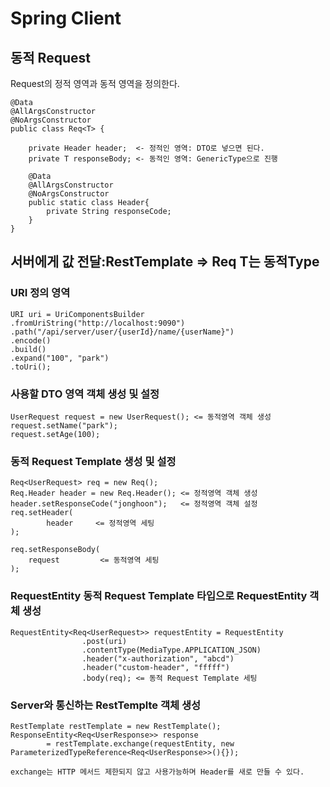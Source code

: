 # Spring Client

## 동적 Request
Request의 정적 영역과 동적 영역을 정의한다.


    @Data
    @AllArgsConstructor
    @NoArgsConstructor
    public class Req<T> {
    
        private Header header;  <- 정적인 영역: DTO로 넣으면 된다.
        private T responseBody; <- 동적인 영역: GenericType으로 진행
    
        @Data
        @AllArgsConstructor
        @NoArgsConstructor
        public static class Header{
            private String responseCode;
        }
    }
    
## 서버에게 값 전달:RestTemplate => Req<T> T는 동적Type

### URI 정의 영역

    URI uri = UriComponentsBuilder
    .fromUriString("http://localhost:9090")
    .path("/api/server/user/{userId}/name/{userName}")
    .encode()
    .build()
    .expand("100", "park")
    .toUri();
                    
### 사용할 DTO 영역 객체 생성 및 설정

    UserRequest request = new UserRequest(); <= 동적영역 객체 생성
    request.setName("park");
    request.setAge(100);
            
            
### 동적 Request Template 생성 및 설정

    Req<UserRequest> req = new Req();
    Req.Header header = new Req.Header(); <= 정적영역 객체 생성
    header.setResponseCode("jonghoon");   <= 정적영역 객체 설정
    req.setHeader(
            header     <= 정적영역 세팅
    );

    req.setResponseBody(
        request         <= 동적영역 세팅
    );
    
### RequestEntity 동적 Request Template 타입으로 RequestEntity 객체 생성

    RequestEntity<Req<UserRequest>> requestEntity = RequestEntity
                    .post(uri)
                    .contentType(MediaType.APPLICATION_JSON)
                    .header("x-authorization", "abcd")
                    .header("custom-header", "fffff")
                    .body(req); <= 동적 Request Template 세팅   
                    
                    
### Server와 통신하는 RestTemplte 객체 생성

    RestTemplate restTemplate = new RestTemplate();
    ResponseEntity<Req<UserResponse>> response
            = restTemplate.exchange(requestEntity, new ParameterizedTypeReference<Req<UserResponse>>(){});
            
    exchange는 HTTP 메서드 제한되지 않고 사용가능하며 Header를 새로 만들 수 있다.